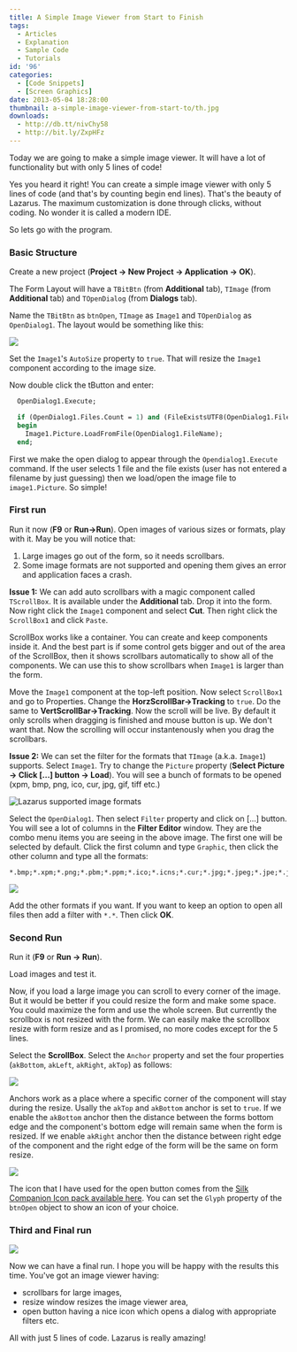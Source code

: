 ```yaml
---
title: A Simple Image Viewer from Start to Finish
tags:
  - Articles
  - Explanation
  - Sample Code
  - Tutorials
id: '96'
categories:
  - [Code Snippets]
  - [Screen Graphics]
date: 2013-05-04 18:28:00
thumbnail: a-simple-image-viewer-from-start-to/th.jpg
downloads:
  - http://db.tt/nivChy58
  - http://bit.ly/ZxpHFz
---
```


Today we are going to make a simple image viewer. It will have a lot of functionality but with only 5 lines of code!
<!-- more -->


Yes you heard it right! You can create a simple image viewer with only 5 lines of code (and that's by counting begin end lines). That's the beauty of Lazarus. The maximum customization is done through clicks, without coding. No wonder it is called a modern IDE.

So lets go with the program.



### Basic Structure

Create a new project (**Project -> New Project -> Application -> OK**).

The Form Layout will have a `TBitBtn` (from **Additional** tab), `TImage` (from **Additional** tab) and `TOpenDialog` (from **Dialogs** tab).

Name the `TBitBtn` as `btnOpen`, `TImage` as `Image1` and `TOpenDialog` as `OpenDialog1`.
The layout would be something like this:


![](a-simple-image-viewer-from-start-to/Image-Open-1.gif)


Set the `Image1`'s `AutoSize` property to `true`. That will resize the `Image1` component according to the image size.

Now double click the tButton and enter:

```pascal
  OpenDialog1.Execute;

  if (OpenDialog1.Files.Count = 1) and (FileExistsUTF8(OpenDialog1.FileName)) then
  begin
    Image1.Picture.LoadFromFile(OpenDialog1.FileName);
  end;
```

First we make the open dialog to appear through the `Opendialog1.Execute` command. If the user selects 1 file and the file exists (user has not entered a filename by just guessing) then we load/open the image file to `image1.Picture`. So simple!


### First run

Run it now (**F9** or **Run->Run**). Open images of various sizes or formats, play with it. May be you will notice that:

1. Large images go out of the form, so it needs scrollbars.
2. Some image formats are not supported and opening them gives an error and application faces a crash.

**Issue 1:**
We can add auto scrollbars with a magic component called `TScrollBox`. It is available under the **Additional** tab. Drop it into the form. Now right click the `Image1` component and select **Cut**. Then right click the `ScrollBox1` and click `Paste`.

ScrollBox works like a container. You can create and keep components inside it. And the best part is if some control gets bigger and out of the area of the ScrollBox, then it shows scrollbars automatically to show all of the components. We can use this to show scrollbars when `Image1` is larger than the form.

Move the `Image1` component at the top-left position. Now select `ScrollBox1` and go to Properties. Change the **HorzScrollBar->Tracking** to `true`. Do the same to **VertScrollBar->Tracking**. Now the scroll will be live. By default it only scrolls when dragging is finished and mouse button is up. We don't want that. Now the scrolling will occur instantenously when you drag the scrollbars.

**Issue 2:**
We can set the filter for the formats that `TImage` (a.k.a. `Image1`) supports. Select `Image1`. Try to change the `Picture` property (**Select Picture -> Click \[...\] button -> Load**). You will see a bunch of formats to be opened (xpm, bmp, png, ico, cur, jpg, gif, tiff etc.)


![Lazarus supported image formats](a-simple-image-viewer-from-start-to/supported-image-formats-laz.gif "Lazarus supported image formats")


Select the `OpenDialog1`. Then select `Filter` property and click on \[...\] button. You will see a lot of columns in the **Filter Editor** window. They are the combo menu items you are seeing in the above image. The first one will be selected by default. Click the first column and type `Graphic`, then click the other column and type all the formats:
```
*.bmp;*.xpm;*.png;*.pbm;*.ppm;*.ico;*.icns;*.cur;*.jpg;*.jpeg;*.jpe;*.jfif;*.tif;*.tiff;*.gif
```


![](a-simple-image-viewer-from-start-to/image-formats-filters.gif)


Add the other formats if you want. If you want to keep an option to open all files then add a filter with `*.*`. Then click **OK**.


### Second Run

Run it (**F9** or **Run -> Run**).

Load images and test it.

Now, if you load a large image you can scroll to every corner of the image. But it would be better if you could resize the form and make some space. You could maximize the form and use the whole screen. But currently the scrollbox is not resized with the form. We can easily make the scrollbox resize with form resize and as I promised, no more codes except for the 5 lines.

Select the **ScrollBox**. Select the `Anchor` property and set the four properties (`akBottom`, `akLeft`, `akRight`, `akTop`) as follows:


![](a-simple-image-viewer-from-start-to/anchors-lazarus.gif)


Anchors work as a place where a specific corner of the component will stay during the resize. Usally the `akTop` and `akBottom` anchor is set to `true`. If we enable the `akBottom` anchor then the distance between the forms bottom edge and the component's bottom edge will remain same when the form is resized. If we enable `akRight` anchor then the distance between right edge of the component and the right edge of the form will be the same on form resize.


![](a-simple-image-viewer-from-start-to/anchor-lazarus.gif)


The icon that I have used for the open button comes from the [Silk Companion Icon pack available here](http://damieng.com/creative/icons/silk-companion-1-icons). You can set the `Glyph` property of the `btnOpen` object to show an icon of your choice.


### Third and Final run

![](a-simple-image-viewer-from-start-to/image-viewer-in-lazarus.jpg)


Now we can have a final run. I hope you will be happy with the results this time. You've got an image viewer having:
- scrollbars for large images,
- resize window resizes the image viewer area,
- open button having a nice icon which opens a dialog with appropriate filters etc.

All with just 5 lines of code. Lazarus is really amazing!
